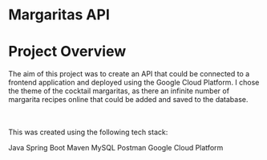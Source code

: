 # Margaritas API
# Project Overview
The aim of this project was to create an API that could be connected to a frontend application and deployed using the Google Cloud Platform. I chose the theme of the cocktail margaritas, as there an infinite number of margarita recipes online that could be added and saved to the database. 

<br>
<br>
This was created using the following tech stack:

Java
Spring Boot
Maven
MySQL
Postman
Google Cloud Platform
